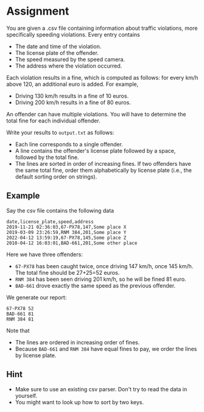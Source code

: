 # Assignment

You are given a .csv file containing information about traffic violations, more specifically speeding violations.
Every entry contains

* The date and time of the violation.
* The license plate of the offender.
* The speed measured by the speed camera.
* The address where the violation occurred.

Each violation results in a fine, which is computed as follows: for every km/h above 120, an additional euro is added.
For example,

* Driving 130 km/h results in a fine of 10 euros.
* Driving 200 km/h results in a fine of 80 euros.

An offender can have multiple violations.
You will have to determine the total fine for each individual offender.

Write your results to `output.txt` as follows:

* Each line corresponds to a single offender.
* A line contains the offender's license plate followed by a space, followed by the total fine.
* The lines are sorted in order of increasing fines.
  If two offenders have the same total fine, order them alphabetically by license plate (i.e., the default sorting order on strings).

## Example

Say the csv file contains the following data

```text
date,license_plate,speed,address
2019-11-21 02:36:03,67-PX78,147,Some place X
2019-03-09 23:26:59,RNM 384,201,Some place Y
2022-04-12 13:59:19,67-PX78,145,Some place Z
2010-04-12 16:03:01,BAD-661,201,Some other place
```

Here we have three offenders:

* `67-PX78` has been caught twice, once driving 147 km/h, once 145 km/h. The total fine should be 27+25=52 euros.
* `RNM 384` has been seen driving 201 km/h, so he will be fined 81 euro.
* `BAD-661` drove exactly the same speed as the previous offender.

We generate our report:

```text
67-PX78 52
BAD-661 81
RNM 384 81
```

Note that

* The lines are ordered in increasing order of fines.
* Because `BAD-661` and `RNM 384` have equal fines to pay, we order the lines by license plate.

## Hint

* Make sure to use an existing csv parser. Don't try to read the data in yourself.
* You might want to look up how to sort by two keys.

